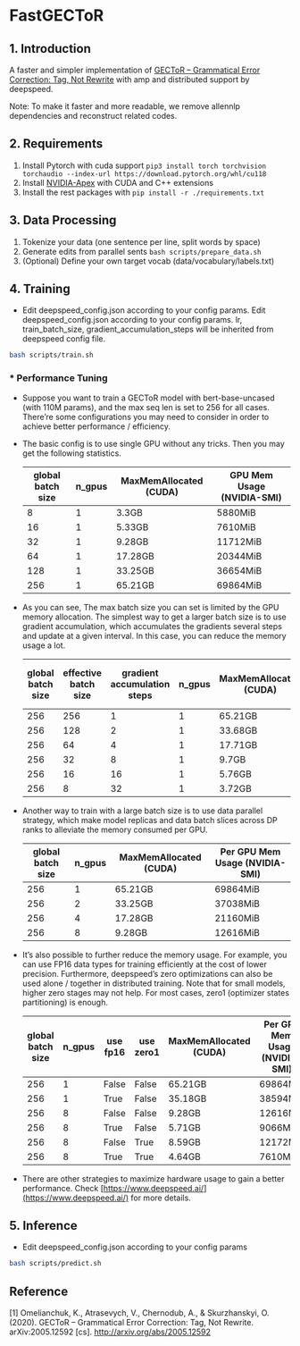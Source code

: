 # FastGECToR

## 1. Introduction

A faster and simpler implementation of [GECToR – Grammatical Error Correction: Tag, Not Rewrite](https://github.com/grammarly/gector) with amp and distributed support by deepspeed.

Note: To make it faster and more readable, we remove allennlp dependencies and reconstruct related codes.

## 2. Requirements

1. Install Pytorch with cuda support `pip3 install torch torchvision torchaudio --index-url https://download.pytorch.org/whl/cu118`
2. Install [NVIDIA-Apex](https://github.com/NVIDIA/apex) with CUDA and C++ extensions
3. Install the rest packages with `pip install -r ./requirements.txt`

## 3. Data Processing

1. Tokenize your data (one sentence per line, split words by space)
2. Generate edits from parallel sents `bash scripts/prepare_data.sh`
3. (Optional) Define your own target vocab (data/vocabulary/labels.txt)

## 4. Training

- Edit deepspeed_config.json according to your config params. Edit deepspeed_config.json according to your config params. lr, train_batch_size, gradient_accumulation_steps will be inherited from deepspeed config file.

```bash
bash scripts/train.sh
```

### * Performance Tuning

- Suppose you want to train a GECToR model with bert-base-uncased (with 110M params), and the max seq len is set to 256 for all cases. There’re some configurations you may need to consider in order to achieve better performance / efficiency.
- The basic config is to use single GPU without any tricks. Then you may get the following statistics.
    
    
    | global batch size | n_gpus | MaxMemAllocated (CUDA) | GPU Mem Usage (NVIDIA-SMI) |
    | --- | --- | --- | --- |
    | 8 | 1 | 3.3GB | 5880MiB |
    | 16 | 1 | 5.33GB | 7610MiB |
    | 32 | 1 | 9.28GB | 11712MiB |
    | 64 | 1 | 17.28GB | 20344MiB |
    | 128 | 1 | 33.25GB | 36654MiB |
    | 256 | 1 | 65.21GB | 69864MiB |
- As you can see, The max batch size you can set is limited by the GPU memory allocation. The simplest way to get a larger batch size is to use gradient accumulation, which accumulates the gradients several steps and update at a given interval. In this case, you can reduce the memory usage a lot.
    
    
    | global batch size | effective batch size | gradient accumulation steps | n_gpus | MaxMemAllocated (CUDA) | GPU Mem Usage (NVIDIA-SMI) |
    | --- | --- | --- | --- | --- | --- |
    | 256 | 256 | 1 | 1 | 65.21GB | 69864MiB |
    | 256 | 128 | 2 | 1 | 33.68GB | 36654MiB |
    | 256 | 64 | 4 | 1 | 17.71GB | 20152MiB |
    | 256 | 32 | 8 | 1 | 9.7GB | 12344MiB |
    | 256 | 16 | 16 | 1 | 5.76GB | 8018MiB |
    | 256 | 8 | 32 | 1 | 3.72GB | 5872MiB |
- Another way to train with a large batch size is to use data parallel strategy, which make model replicas and data batch slices across DP ranks to alleviate the memory consumed per GPU.
    
    
    | global batch size | n_gpus | MaxMemAllocated (CUDA) | Per GPU Mem Usage (NVIDIA-SMI) |
    | --- | --- | --- | --- |
    | 256 | 1 | 65.21GB | 69864MiB |
    | 256 | 2 | 33.25GB | 37038MiB |
    | 256 | 4 | 17.28GB | 21160MiB |
    | 256 | 8 | 9.28GB | 12616MiB |
- It’s also possible to further reduce the memory usage. For example, you can use FP16 data types for training efficiently at the cost of lower precision. Furthermore, deepspeed’s zero optimizations can also be used alone / together in distributed training. Note that for small models, higher zero stages may not help. For most cases, zero1 (optimizer states partitioning) is enough.
    
    
    | global batch size | n_gpus | use fp16 | use zero1 | MaxMemAllocated (CUDA) | Per GPU Mem Usage (NVIDIA-SMI) |
    | --- | --- | --- | --- | --- | --- |
    | 256 | 1 | False | False | 65.21GB | 69864MiB |
    | 256 | 1 | True | False | 35.18GB | 38594MiB |
    | 256 | 8 | False | False | 9.28GB | 12616MiB |
    | 256 | 8 | True | False | 5.71GB | 9066MiB |
    | 256 | 8 | False | True | 8.59GB | 12172MiB |
    | 256 | 8 | True | True | 4.64GB | 7610MiB |
- There are other strategies to maximize hardware usage to gain a better performance. Check [https://www.deepspeed.ai/](https://www.deepspeed.ai/) for more details.

## 5. Inference

- Edit deepspeed_config.json according to your config params 
```bash
bash scripts/predict.sh
```

## Reference

[1] Omelianchuk, K., Atrasevych, V., Chernodub, A., & Skurzhanskyi, O. (2020). GECToR – Grammatical Error Correction: Tag, Not Rewrite. arXiv:2005.12592 [cs]. http://arxiv.org/abs/2005.12592